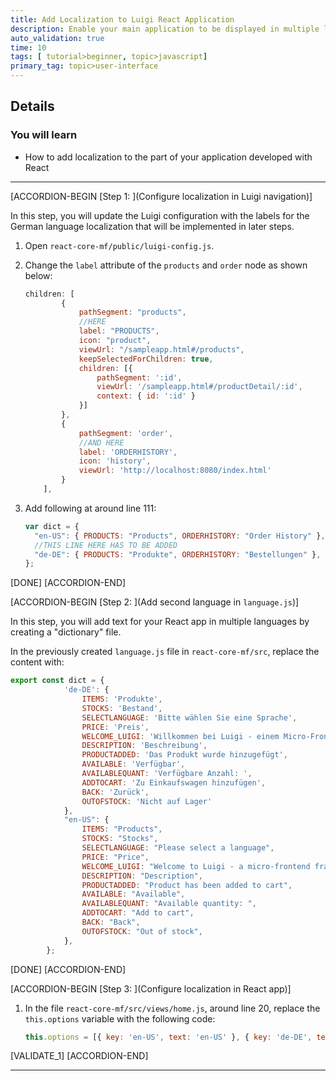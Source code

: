 ```yaml
---
title: Add Localization to Luigi React Application
description: Enable your main application to be displayed in multiple languages using the Luigi localization features.
auto_validation: true
time: 10
tags: [ tutorial>beginner, topic>javascript]
primary_tag: topic>user-interface
---
```


## Details
### You will learn
  - How to add localization to the part of your application developed with React

---


[ACCORDION-BEGIN [Step 1: ](Configure localization in Luigi navigation)]

 In this step, you will update the Luigi configuration with the labels for the German language localization that will be implemented in later steps.

1. Open `react-core-mf/public/luigi-config.js`.

2. Change the `label` attribute of the `products` and `order` node as shown below:

    ```JavaScript
    children: [
            {
                pathSegment: "products",
                //HERE
                label: "PRODUCTS",
                icon: "product",
                viewUrl: "/sampleapp.html#/products",
                keepSelectedForChildren: true,
                children: [{
                    pathSegment: ':id',
                    viewUrl: '/sampleapp.html#/productDetail/:id',
                    context: { id: ':id' }
                }]
            },
            {
                pathSegment: 'order',
                //AND HERE
                label: 'ORDERHISTORY',
                icon: 'history',
                viewUrl: 'http://localhost:8080/index.html'
            }
        ],
    ```

3. Add following at around line 111:

    ```JavaScript
    var dict = {
      "en-US": { PRODUCTS: "Products", ORDERHISTORY: "Order History" },
      //THIS LINE HERE HAS TO BE ADDED
      "de-DE": { PRODUCTS: "Produkte", ORDERHISTORY: "Bestellungen" },
    };
    ```

[DONE]
[ACCORDION-END]

[ACCORDION-BEGIN [Step 2: ](Add second language in `language.js`)]

In this step, you will add text for your React app in multiple languages by creating a "dictionary" file.

In the previously created `language.js` file in `react-core-mf/src`, replace the content with:

```JavaScript
export const dict = {
            'de-DE': {
                ITEMS: 'Produkte',
                STOCKS: 'Bestand',
                SELECTLANGUAGE: 'Bitte wählen Sie eine Sprache',
                PRICE: 'Preis',
                WELCOME_LUIGI: 'Willkommen bei Luigi - einem Micro-Frontend Framework',
                DESCRIPTION: 'Beschreibung',
                PRODUCTADDED: 'Das Produkt wurde hinzugefügt',
                AVAILABLE: 'Verfügbar',
                AVAILABLEQUANT: 'Verfügbare Anzahl: ',
                ADDTOCART: 'Zu Einkaufswagen hinzufügen',
                BACK: 'Zurück',
                OUTOFSTOCK: 'Nicht auf Lager'
            },
            "en-US": {
                ITEMS: "Products",
                STOCKS: "Stocks",
                SELECTLANGUAGE: "Please select a language",
                PRICE: "Price",
                WELCOME_LUIGI: "Welcome to Luigi - a micro-frontend framework",
                DESCRIPTION: "Description",
                PRODUCTADDED: "Product has been added to cart",
                AVAILABLE: "Available",
                AVAILABLEQUANT: "Available quantity: ",
                ADDTOCART: "Add to cart",
                BACK: "Back",
                OUTOFSTOCK: "Out of stock",
            },
        };
```

[DONE]
[ACCORDION-END]

[ACCORDION-BEGIN [Step 3: ](Configure localization in React app)]

1. In the file `react-core-mf/src/views/home.js`, around line 20, replace the `this.options` variable with the following code:

    ```JavaScript
    this.options = [{ key: 'en-US', text: 'en-US' }, { key: 'de-DE', text: 'de-DE' }];
    ```

[VALIDATE_1]
[ACCORDION-END]




---
